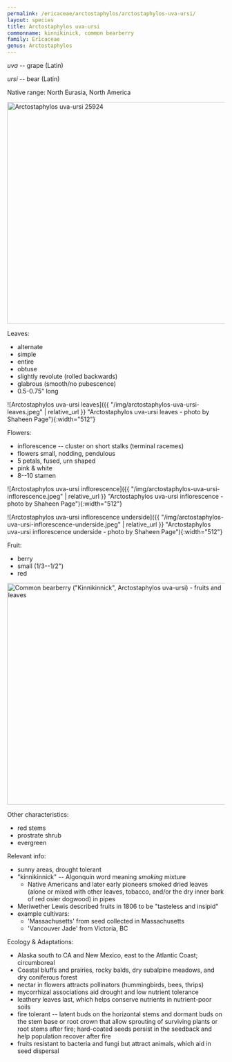 ```yaml
---
permalink: /ericaceae/arctostaphylos/arctostaphylos-uva-ursi/
layout: species
title: Arctostaphylos uva-ursi
commonname: kinnikinick, common bearberry
family: Ericaceae
genus: Arctostaphylos
---
```


*uva* -- grape (Latin)

*ursi* -- bear (Latin)

Native range: North Eurasia, North America

<a title="Walter Siegmund / CC BY-SA (http://creativecommons.org/licenses/by-sa/3.0/)" href="https://commons.wikimedia.org/wiki/File:Arctostaphylos_uva-ursi_25924.JPG"><img width="512" alt="Arctostaphylos uva-ursi 25924" src="https://upload.wikimedia.org/wikipedia/commons/thumb/d/d8/Arctostaphylos_uva-ursi_25924.JPG/512px-Arctostaphylos_uva-ursi_25924.JPG"></a>

Leaves:
  - alternate
  - simple
  - entire
  - obtuse
  - slightly revolute (rolled backwards)
  - glabrous (smooth/no pubescence)
  - 0.5-0.75" long

![Arctostaphylos uva-ursi leaves]({{ "/img/arctostaphylos-uva-ursi-leaves.jpeg" | relative_url }} "Arctostaphylos uva-ursi leaves - photo by Shaheen Page"){:width="512"}

Flowers:
  - inflorescence -- cluster on short stalks (terminal racemes)
  - flowers small, nodding, pendulous
  - 5 petals, fused, urn shaped
  - pink & white
  - 8--10 stamen

![Arctostaphylos uva-ursi inflorescence]({{ "/img/arctostaphylos-uva-ursi-inflorescence.jpeg" | relative_url }} "Arctostaphylos uva-ursi inflorescence - photo by Shaheen Page"){:width="512"}

![Arctostaphylos uva-ursi inflorescence underside]({{ "/img/arctostaphylos-uva-ursi-inflorescence-underside.jpeg" | relative_url }} "Arctostaphylos uva-ursi inflorescence underside - photo by Shaheen Page"){:width="512"}

Fruit:
  - berry
  - small (1/3--1/2")
  - red

<a title="Jesse Taylor / CC BY-SA (https://creativecommons.org/licenses/by-sa/3.0)" href="https://commons.wikimedia.org/wiki/File:Common_bearberry_(%22Kinnikinnick%22,_Arctostaphylos_uva-ursi)_-_fruits_and_leaves.JPG"><img width="512" alt="Common bearberry (&quot;Kinnikinnick&quot;, Arctostaphylos uva-ursi) - fruits and leaves" src="https://upload.wikimedia.org/wikipedia/commons/thumb/b/b9/Common_bearberry_%28%22Kinnikinnick%22%2C_Arctostaphylos_uva-ursi%29_-_fruits_and_leaves.JPG/512px-Common_bearberry_%28%22Kinnikinnick%22%2C_Arctostaphylos_uva-ursi%29_-_fruits_and_leaves.JPG"></a>

Other characteristics:
  - red stems
  - prostrate shrub
  - evergreen

Relevant info:
  - sunny areas, drought tolerant
  - "kinnikinnick" -- Algonquin word meaning *smoking* mixture
    - Native Americans and later early pioneers smoked dried leaves (alone or mixed with other leaves, tobacco, and/or the dry inner bark of red osier dogwood) in pipes
  - Meriwether Lewis described fruits in 1806 to be "tasteless and insipid"
  - example cultivars:
    - 'Massachusetts' from seed collected in Massachusetts
    - 'Vancouver Jade' from Victoria, BC

Ecology & Adaptations:
  - Alaska south to CA and New Mexico, east to the Atlantic Coast; circumboreal
  - Coastal bluffs and prairies, rocky balds, dry subalpine meadows, and dry coniferous forest
  - nectar in flowers attracts pollinators (hummingbirds, bees, thrips)
  - mycorrhizal associations aid drought and low nutrient tolerance
  - leathery leaves last, which helps conserve nutrients in nutrient-poor soils
  - fire tolerant -- latent buds on the horizontal stems and dormant buds on the stem base or root crown that allow sprouting of surviving plants or root stems after fire; hard-coated seeds persist in the seedback and help population recover after fire
  - fruits resistant to bacteria and fungi but attract animals, which aid in seed dispersal

